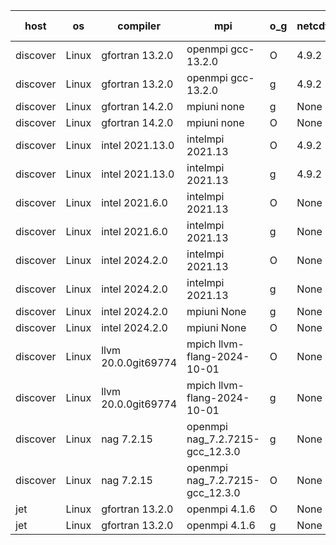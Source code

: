 

| host     | os       | compiler                              | mpi                      | o_g        | netcdf        | build       | u_pass          | u_fail          | s_pass            | s_fail            | e_pass             | e_fail             | nuopc_pass       | nuopc_fail       | artifacts link          |
|----------|----------|---------------------------------------|--------------------------|------------|---------------|-------------|-----------------|-----------------|-------------------|-------------------|--------------------|--------------------|------------------|------------------|-------------------------|
| discover | Linux | gfortran 13.2.0 | openmpi gcc-13.2.0  | O | 4.9.2  | PASS | None | None | None | None | None | None | None | None | <a href="https://github.com/esmf-org/esmf-test-artifacts/tree/0db4d6c57842a87b0dc08038e4e977a0494e7574/develop/gfortran/13.2.0/O/openmpi/gcc-13.2.0" target="_blank">0db4d6c</a> | 
| discover | Linux | gfortran 13.2.0 | openmpi gcc-13.2.0  | g | 4.9.2  | PASS | None | None | None | None | None | None | None | None | <a href="https://github.com/esmf-org/esmf-test-artifacts/tree/eea9fb4cc0764e7aeba673f59f68205044cb9e4f/develop/gfortran/13.2.0/g/openmpi/gcc-13.2.0" target="_blank">eea9fb4</a> | 
| discover | Linux | gfortran 14.2.0 | mpiuni none  | g | None  | PASS | None | None | None | None | None | None | None | None | <a href="https://github.com/esmf-org/esmf-test-artifacts/tree/b0c4690cc324fbfcbfe035db0c8f153205b8966b/develop/gfortran/14.2.0/g/mpiuni/none" target="_blank">b0c4690</a> | 
| discover | Linux | gfortran 14.2.0 | mpiuni none  | O | None  | PASS | None | None | None | None | None | None | None | None | <a href="https://github.com/esmf-org/esmf-test-artifacts/tree/c0544d155203de262483a0232c8ec701bdbddfc9/develop/gfortran/14.2.0/O/mpiuni/none" target="_blank">c0544d1</a> | 
| discover | Linux | intel 2021.13.0 | intelmpi 2021.13  | O | 4.9.2  | PASS | None | None | None | None | None | None | None | None | <a href="https://github.com/esmf-org/esmf-test-artifacts/tree/65184f34f502aed7621189a1e5b801c40e1d3778/develop/intel/2021.13.0/O/intelmpi/2021.13" target="_blank">65184f3</a> | 
| discover | Linux | intel 2021.13.0 | intelmpi 2021.13  | g | 4.9.2  | PASS | None | None | None | None | None | None | None | None | <a href="https://github.com/esmf-org/esmf-test-artifacts/tree/1303dbe07a8d4d441593e6e19f887ae5fcbef122/develop/intel/2021.13.0/g/intelmpi/2021.13" target="_blank">1303dbe</a> | 
| discover | Linux | intel 2021.6.0 | intelmpi 2021.13  | O | None  | PASS | None | None | None | None | None | None | None | None | <a href="https://github.com/esmf-org/esmf-test-artifacts/tree/74b3b6c2e9df40e600cce69440ce43f3fceb5cdb/develop/intel/2021.6.0/O/intelmpi/2021.13" target="_blank">74b3b6c</a> | 
| discover | Linux | intel 2021.6.0 | intelmpi 2021.13  | g | None  | PASS | None | None | None | None | None | None | None | None | <a href="https://github.com/esmf-org/esmf-test-artifacts/tree/6116bda87fe64683eedcd773febbbe9490190d60/develop/intel/2021.6.0/g/intelmpi/2021.13" target="_blank">6116bda</a> | 
| discover | Linux | intel 2024.2.0 | intelmpi 2021.13  | O | None  | PASS | None | None | None | None | None | None | None | None | <a href="https://github.com/esmf-org/esmf-test-artifacts/tree/aced35c0a20471d315ca28e3f01001680ed608aa/develop/intel/2024.2.0/O/intelmpi/2021.13" target="_blank">aced35c</a> | 
| discover | Linux | intel 2024.2.0 | intelmpi 2021.13  | g | None  | PASS | None | None | None | None | None | None | None | None | <a href="https://github.com/esmf-org/esmf-test-artifacts/tree/c34c6d00273d78ff81fdb0ee7ac3863743fe2e76/develop/intel/2024.2.0/g/intelmpi/2021.13" target="_blank">c34c6d0</a> | 
| discover | Linux | intel 2024.2.0 | mpiuni None  | g | None  | PASS | None | None | None | None | None | None | None | None | <a href="https://github.com/esmf-org/esmf-test-artifacts/tree/6ddf755cf88a6b8064b6df6b34c13713507a81c0/develop/intel/2024.2.0/g/mpiuni/None" target="_blank">6ddf755</a> | 
| discover | Linux | intel 2024.2.0 | mpiuni None  | O | None  | PASS | None | None | None | None | None | None | None | None | <a href="https://github.com/esmf-org/esmf-test-artifacts/tree/a68129c1905a8e3471d9e12c277fabbb383e5798/develop/intel/2024.2.0/O/mpiuni/None" target="_blank">a68129c</a> | 
| discover | Linux | llvm 20.0.0git69774 | mpich llvm-flang-2024-10-01  | O | None  | PASS | None | None | None | None | None | None | None | None | <a href="https://github.com/esmf-org/esmf-test-artifacts/tree/ba75a915fb5479b0525c234de132da3f2ac56357/develop/llvm/20.0.0git69774/O/mpich/llvm-flang-2024-10-01" target="_blank">ba75a91</a> | 
| discover | Linux | llvm 20.0.0git69774 | mpich llvm-flang-2024-10-01  | g | None  | PASS | None | None | None | None | None | None | None | None | <a href="https://github.com/esmf-org/esmf-test-artifacts/tree/c801835ec2f01356db05632184a84dd804052f7a/develop/llvm/20.0.0git69774/g/mpich/llvm-flang-2024-10-01" target="_blank">c801835</a> | 
| discover | Linux | nag 7.2.15 | openmpi nag_7.2.7215-gcc_12.3.0  | g | None  | PASS | None | None | None | None | None | None | None | None | <a href="https://github.com/esmf-org/esmf-test-artifacts/tree/452f906aecc0424c270653cf6a06af6a130a3de0/develop/nag/7.2.15/g/openmpi/nag_7.2.7215-gcc_12.3.0" target="_blank">452f906</a> | 
| discover | Linux | nag 7.2.15 | openmpi nag_7.2.7215-gcc_12.3.0  | O | None  | PASS | None | None | None | None | None | None | None | None | <a href="https://github.com/esmf-org/esmf-test-artifacts/tree/1bb99439b7cadfcc0031be520bb69e5bb33ae48e/develop/nag/7.2.15/O/openmpi/nag_7.2.7215-gcc_12.3.0" target="_blank">1bb9943</a> | 
| jet | Linux | gfortran 13.2.0 | openmpi 4.1.6  | O | None  | PASS | 14204 | 0 | 51 | 0 | 80 | 0 | 57 | 0 | <a href="https://github.com/esmf-org/esmf-test-artifacts/tree/abe97755870600a63ef3eaaa2e953762f69f7030/develop/gfortran/13.2.0/O/openmpi/4.1.6" target="_blank">abe9775</a> | 
| jet | Linux | gfortran 13.2.0 | openmpi 4.1.6  | g | None  | PASS | 14204 | 0 | 51 | 0 | 80 | 0 | 57 | 0 | <a href="https://github.com/esmf-org/esmf-test-artifacts/tree/aa2644d875db5a0a168c00670562405e091c440f/develop/gfortran/13.2.0/g/openmpi/4.1.6" target="_blank">aa2644d</a> | 
